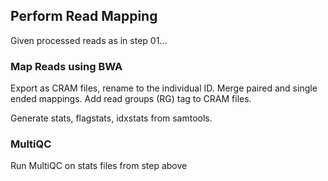 ## Perform Read Mapping

Given processed reads as in step 01...

### Map Reads using BWA
Export as CRAM files, rename to the individual ID. Merge paired and single ended mappings. Add read groups (RG) tag to CRAM files.

Generate stats, flagstats, idxstats from samtools.

### MultiQC
Run MultiQC on stats files from step above
